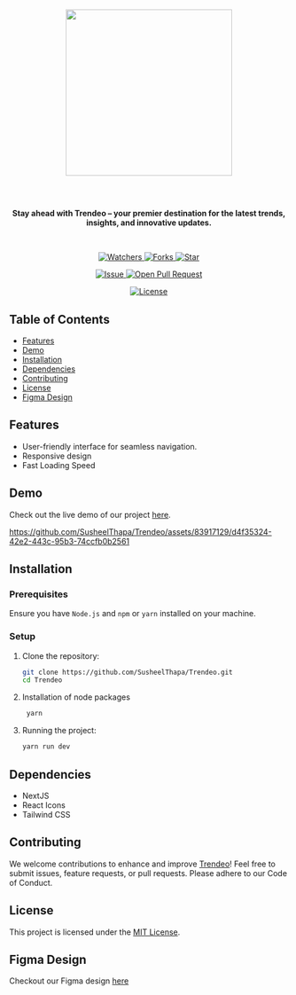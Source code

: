 # <p align="center"><img src="https://github.com/SusheelThapa/Trendeo/assets/83917129/7c501c2c-4c54-44f9-9773-ffb80fc209a1" width=300 /></p>

<br/>
<p align="center">
    <strong>Stay ahead with Trendeo – your premier destination for the latest trends, insights, and innovative updates.</strong>
</p>
<br/>

<p align="center">
    <p align="center">
        <a href="https://github.com/SusheelThapa/Trendeo/" target="blank">
            <img src="https://img.shields.io/github/watchers/SusheelThapa/Trendeo?style=for-the-badge&logo=appveyor" alt="Watchers"/>
        </a>
        <a href="https://github.com/SusheelThapa/Trendeo/fork" target="blank">
            <img src="https://img.shields.io/github/forks/SusheelThapa/Trendeo?style=for-the-badge&logo=appveyor" alt="Forks"/>
        </a>
        <a href="https://github.com/SusheelThapa/Trendeo/stargazers" target="blank">
            <img src="https://img.shields.io/github/stars/SusheelThapa/Trendeo?style=for-the-badge&logo=appveyor" alt="Star"/>
        </a>
    </p>
    <p align="center">
        <a href="https://github.com/SusheelThapa/Trendeo/issues" target="blank">
            <img src="https://img.shields.io/github/issues/SusheelThapa/Trendeo.svg?style=for-the-badge&logo=appveyor" alt="Issue"/>
        </a>
        <a href="https://github.com/SusheelThapa/Trendeo/pulls" target="blank">
            <img src="https://img.shields.io/github/issues-pr/SusheelThapa/Trendeo.svg?style=for-the-badge&logo=appveyor" alt="Open Pull Request"/>
        </a>
    </p>
    <p align="center">
        <a href="https://github.com/SusheelThapa/Trendeo/blob/master/LICENSE" target="blank">
            <img src="https://img.shields.io/github/license/SusheelThapa/Trendeo?style=for-the-badge&logo=appveyor" alt="License" />
        </a>
    </p>
</p>


## Table of Contents

- [Features](#features)
- [Demo](#demo)
- [Installation](#installation)
- [Dependencies](#dependencies)
- [Contributing](#contributing)
- [License](#license)
- [Figma Design](#figma-design)

## Features

- User-friendly interface for seamless navigation.
- Responsive design
- Fast Loading Speed

## Demo

Check out the live demo of our project [here](https://www.trendeo.susheelthapa.com.np/).

https://github.com/SusheelThapa/Trendeo/assets/83917129/d4f35324-42e2-443c-95b3-74ccfb0b2561


## Installation

### Prerequisites

Ensure you have `Node.js` and `npm` or `yarn` installed on your machine.

### Setup

1. Clone the repository:

   ```bash
   git clone https://github.com/SusheelThapa/Trendeo.git
   cd Trendeo
   ```

2. Installation of node packages

   ```bash
    yarn
   ```

3. Running the project:

   ```bash
   yarn run dev
   ```

## Dependencies

- NextJS
- React Icons
- Tailwind CSS

## Contributing

We welcome contributions to enhance and improve [Trendeo](CONTRIBUTING.md)! Feel free to submit issues, feature requests, or pull requests. Please adhere to our Code of Conduct.

## License

This project is licensed under the [MIT License](/LICENSE).

## Figma Design

Checkout our Figma design [here](https://www.figma.com/design/ld2ZH62VOZma4WtJ7UwHeY/Trendeo?node-id=0-1&t=JbZ5pc2ZoxfgUCvG-1)
